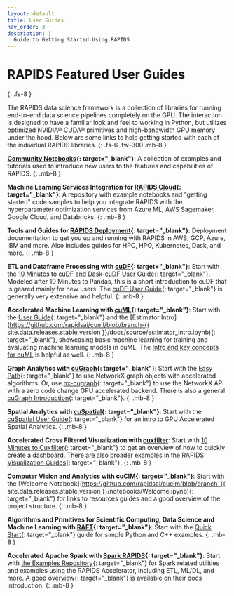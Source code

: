 ```yaml
---
layout: default
title: User Guides
nav_order: 3
description: |
  Guide to Getting Started Using RAPIDS
---
```


# RAPIDS Featured User Guides
{: .fs-8 }

The RAPIDS data science framework is a collection of libraries for running end-to-end data science pipelines completely on the GPU. The interaction is designed to have a familiar look and feel to working in Python, but utilizes optimized NVIDIA® CUDA® primitives and high-bandwidth GPU memory under the hood. Below are some links to help getting started with each of the individual RAPIDS libraries.
{: .fs-6 .fw-300 .mb-8 }


**<i class="fa-light fa-notebook"></i> [Community Notebooks](https://github.com/rapidsai/notebooks-contrib){: target="_blank"}**:
 A collection of examples and tutorials used to introduce new users to the features and capabilities of RAPIDS.
{: .mb-8 }


**<i class="fa-light fa-cloud"></i> Machine Learning Services Integration for [RAPIDS Cloud](https://github.com/rapidsai/cloud-ml-examples){: target="_blank"}**:
 A repository with example notebooks and "getting started" code samples to help you integrate RAPIDS with the hyperparameter optimization services from Azure ML, AWS Sagemaker, Google Cloud, and Databricks.
{: .mb-8 }


**<i class="fa-light fa-screwdriver-wrench"></i> Tools and Guides for [RAPIDS Deployment](/deployment/stable/){: target="_blank"}**:
 Deployment documentation to get you up and running with RAPIDS in AWS, GCP, Azure, IBM and more. Also includes guides for HPC, HPO, Kubernetes, Dask, and more.
{: .mb-8 }

**<i class="fa-sharp fa-solid fa-database"></i> ETL and Dataframe Processing with [cuDF](https://github.com/rapidsai/cudf){: target="_blank"}**:
 Start with the [10 Minutes to cuDF and Dask-cuDF User Guide](/api/cudf/stable/user_guide/10min/){: target="_blank"}. Modeled after 10 Minutes to Pandas, this is a short introduction to cuDF that is geared mainly for new users. The [cuDF User Guide](/api/cudf/stable/user_guide/index/){: target="_blank"} is generally very extensive and helpful.
{: .mb-8 }


**<i class="fa-light fa-list-tree"></i> Accelerated Machine Learning with [cuML](https://github.com/rapidsai/cuml){: target="_blank"}**:
 Start with the [User Guide](/api/cuml/stable/user_guide/){: target="_blank"} and the [Estimator Intro](https://github.com/rapidsai/cuml/blob/branch-{{ site.data.releases.stable.version }}/docs/source/estimator_intro.ipynb){: target="_blank"}, showcasing basic machine learning for training and evaluating machine learning models in cuML. The [Intro and key concepts for cuML](/api/cuml/stable/cuml_intro/) is helpful as well.
{: .mb-8 }


**<i class="fa-light fa-chart-network"></i> Graph Analytics with [cuGraph](https://github.com/rapidsai/cugraph){: target="_blank"}**:
 Start with the [Easy Path](/api/cugraph/stable/basics/nx_transition/#easy-path-use-networkx-graph-objects-accelerated-algorithms){: target="_blank"} to use NetworkX graph objects with accelerated algorithms. Or, use [nx-cugraph](/api/cugraph/stable/nx_cugraph/nx_cugraph/){: target="_blank"} to use the NetworkX API with a zero code change GPU accelerated backend. There is also a general [cuGraph Introduction](/api/cugraph/stable/basics/cugraph_intro/){: target="_blank"}.
{: .mb-8 }


**<i class="fa-light fa-location-crosshairs"></i> Spatial Analytics with [cuSpatial](https://github.com/rapidsai/cuspatial){: target="_blank"}**:
 Start with the [cuSpatial User Guide](/api/cuspatial/stable/user_guide/cuspatial_api_examples/){: target="_blank"} for an intro to GPU Accelerated Spatial Analytics.
{: .mb-8 }


**<i class="fa-light fa-chart-scatter-bubble"></i> Accelerated Cross Filtered Visualization with [cuxfilter](https://github.com/rapidsai/cuxfilter)**:
 Start with [10 Minutes to Cuxfilter](api/cuxfilter/stable/user_guide/10_minutes_to_cuxfilter/){: target="_blank"} to get an overview of how to quickly create a dashboard. There are also broader examples in the [RAPIDS Visualization Guides](https://github.com/rapidsai/cuxfilter/tree/HEAD/notebooks/RAPIDS%20Visualization%20Guide){: target="_blank"}.
{: .mb-8 }


**<i class="fa-light fa-images"></i> Computer Vision and Analytics with [cuCIM](https://github.com/rapidsai/cucim){: target="_blank"}**:
 Start with the [Welcome Notebook](https://github.com/rapidsai/cucim/blob/branch-{{ site.data.releases.stable.version }}/notebooks/Welcome.ipynb){: target="_blank"} for links to resources guides and a good overview of the project structure.
{: .mb-8 }


**<i class="fa-light fa-file-binary"></i> Algorithms and Primitives for Scientific Computing, Data Science and Machine Learning with [RAFT](https://github.com/rapidsai/raft){: target="_blank"}**:
 Start with the [Quick Start](/api/raft/stable/quick_start/){: target="_blank"} guide for simple Python and C++ examples.
{: .mb-8 }


**<i class="fa-light fa-bolt"></i> Accelerated Apache Spark with [Spark RAPIDS](https://nvidia.github.io/spark-rapids/){: target="_blank"}**:
 Start with [the Examples Repository](https://github.com/NVIDIA/spark-rapids-examples){: target="_blank"} for Spark related utilities and examples using the RAPIDS Accelerator, including ETL, ML/DL, and more. A good [overview](https://nvidia.github.io/spark-rapids/){: target="_blank"} is available on their docs introduction.
{: .mb-8 }
